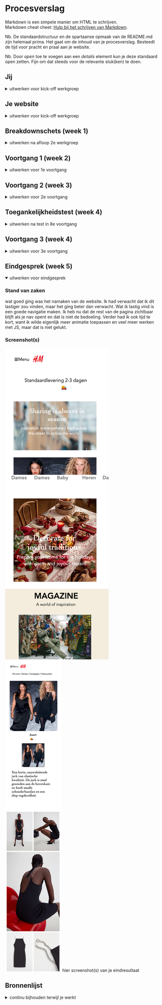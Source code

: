 # Procesverslag
Markdown is een simpele manier om HTML te schrijven.  
Markdown cheat cheet: [Hulp bij het schrijven van Markdown](https://github.com/adam-p/markdown-here/wiki/Markdown-Cheatsheet).

Nb. De standaardstructuur en de spartaanse opmaak van de README.md zijn helemaal prima. Het gaat om de inhoud van je procesverslag. Besteedt de tijd voor pracht en praal aan je website.

Nb. Door *open* toe te voegen aan een *details* element kun je deze standaard open zetten. Fijn om dat steeds voor de relevante stuk(ken) te doen.





## Jij

<details>
<summary>uitwerken voor kick-off werkgroep</summary>

### Auteur:
Yasmina Rietkerk

#### Je startniveau:
Rode piste

#### Je focus:
Surface plane
 
</details>





## Je website

<details>
<summary>uitwerken voor kick-off werkgroep</summary>

### Je opdracht:
De website van de H&M. www.hm.com 

#### Screenshot(s) van de eerste pagina (small screen): 
Startpagina
<img src="images/IMG_1435.PNG" width="375px" alt="omschrijving van de pagina">

#### Screenshot(s) van de tweede pagina (small screen):
Punten 
<img src="images/IMG_1436.PNG" width="375px" alt="omschrijving van de pagina">
 
</details>



## Breakdownschets (week 1)
<details>
<summary>uitwerken na afloop 2e werkgroep</summary>

<img src="images/breakdownschets.jpg" alt="breakdownschets">

### de hele pagina: 
<img src="images/dummy-plaatje.jpg" width="375px" alt="breakdown van de hele pagina">

### dynamisch deel (bijv menu): 
<img src="images/dummy-plaatje.jpg" width="375px" alt="breakdown van een dynamisch deel">

### wellicht nog een dynamisch deel (bijv filter): 
<img src="images/dummy-plaatje.jpg" width="375px" alt="breakdown van nog een dynamisch deel">

</details>





## Voortgang 1 (week 2)

<details>
<summary>uitwerken voor 1e voortgang</summary>

### Stand van zaken
Voor de eerste voortgang was ik nog niet heel ver met mijn website. Ik had het grootste gedeelte van mijn HTML en de indeling van de CSS. Dat was allemaal goed gelukt.
Ik had moeite met het selecteren van de juiste sections. Ik wilde 1 image selecteren, maar dat lukte niet.


### Agenda voor meeting
samen met je groepje opstellen

| Yasmina        | Cheun                        |  
| ---            | ---                          |
| Hoe selecteer  | Navigatie probleem oplossen. | 
| ik de juiste   | dit als er tijd is           | 
| img?           | ...                          |


### Verslag van meeting
hier na afloop snel de uitkomsten van de meeting vastleggen

- met section:nth-of-type(1) img selecteer je de image uit de eerste section.
- Met transform: skew(-10deg) maak je een element schuin (mijn mooie vrachtwagentje).
- Met ::after zorg je dat een element ergens na komt en met ::before zorg je dat een element ergens
  voor komt. Hiervoor moet je altijd content gebruiken.

</details>





## Voortgang 2 (week 3)

<details>
<summary>uitwerken voor 2e voortgang</summary>

### Stand van zaken
Ik heb een font gekozen (Avenir) en ik heb mijn nav gemaakt. Dit ging best goed. Ik heb hierbij hulp gehad van een klasgenoot, de code van de humpty opdracht gebruikt en dingen gezocht op internet en de nav werkt nu.
Het enige probleem is, als je de nav sluit dan zie je alle elementen verschuiven. Dit hoort niet. 


### Agenda voor meeting
samen met je groepje opstellen

| Yasmina                                                                           | Cheun              | Selina         | 
| ---                                                                               | ---                | ---            | 
| Tekst onder de afbeelding krijgen.                                                |                    |                |
| H&M logo blijft in de nav zitten  |                    |                |
| Elementen uit de nav schuiven op.                                            | ...                | ...            |

### Verslag van meeting
hier na afloop snel de uitkomsten van de meeting vastleggen

- Tekst onder de afbeelding met: display: flex; flex-direction: column-reverse;
- Met display: block; verschuiven de elementen uit de nav niet meer.
- Geen standaard margin meegeven, maar op individuele elementen.

</details>





## Toegankelijkheidstest (week 4)
<details>
<summary>uitwerken na test in 8e voortgang</summary>

### Bevindingen
Lijst met je bevindingen die in de test naar voren kwamen:

#### Headings
De structuur van de headings is logisch. De H1 staat op hidden. Hierdoor zit er een goede volgorde in.
In alle sections zit een H2 en in de article en de trending section zit een h3 en h4, allemaal op volgorde.


#### Linkjes 
Het is duidelijk wat de linkjes doen. Ik heb niet veel linkjes gebruikt in mijn opdracht, 
omdat dat in de website van de H&M niet nodig is. Ik heb linkjes gebruikt voor de navigatie. Daarin is duidelijk wat de linkjes doen.

#### States 
Ik had nog geen states gebruikt. Ik heb voor de 'all eyes on you' section een hover toegevoegd.
Ik heb een hover met een opacity van 60% gebruikt als je hovert. Ik heb een active staat van 0% toegevoegd.

</details>





## Voortgang 3 (week 4)

<details>
<summary>uitwerken voor 3e voortgang</summary>

### Stand van zaken
hier dit ging goed & dit was lastig (neem ook screenshots op van delen van je website en code)


### Agenda voor meeting
samen met je groepje opstellen

| Yasmina      | student 2          | student 3    | student 4        |
| ---            | ---                | ---          | ---              |
| De nav werkt niet goed. Als hij opent kun je blijven scrollen en dat hoort niet  | en dit             | en ik dit    | en dan ik dat    |
| Ik heb 5 afbeeldingen op mijn tweede pagina, er moeten er 2 naast elkaar en nu staan ze alle 5 naast elkaar.| dit als er tijd is | nog een punt | dit wil ik zeker |
| ...            | ...                | ...          | ...              |


### Verslag van meeting
hier na afloop snel de uitkomsten van de meeting vastleggen

- Ik was niet bij de meeting, omdat mijn opa en oma 50 jaar getrouwd waren, maar het probleem met de foto's is opgelost door een div te gebruiken.

</details>





## Eindgesprek (week 5)

<details open>
<summary>uitwerken voor eindgesprek</summary>

### Stand van zaken
wat goed ging was het namaken van de website. Ik had verwacht dat ik dit lastiger zou vinden, maar het ging beter dan verwacht. Wat ik lastig vind is een goede navigatie maken. Ik heb nu dat de rest van de pagina zichtbaar blijft als je nav opent en dat is niet de bedoeling. Verder had ik ook tijd te kort, want ik wilde eigenlijk meer animatie toepassen en veel meer werken met JS, maar dat is niet gelukt.

### Screenshot(s)
<img src="images/helepagina1.png" alt="screenshot van de eerste pagina">
<img src="images/helepagina2.png" alt="screenshot van de tweede pagina">
hier screenshot(s) van je eindresultaat

</details>





## Bronnenlijst

<details>
<summary>continu bijhouden terwijl je werkt</summary>

Nb. Wees specifiek ('css-tricks' als bron is bijv. niet specifiek genoeg).

1. https://css-tricks.com/snippets/css/a-guide-to-flexbox/
2. https://developer.mozilla.org/en-US/docs/Web/CSS/animation-iteration-count?retiredLocale=nl
3. https://developer.mozilla.org/en-US/docs/Web/CSS/transform-function/translateX()
4. https://css-tricks.com/a-complete-guide-to-dark-mode-on-the-web/#toggling-themes

</details>